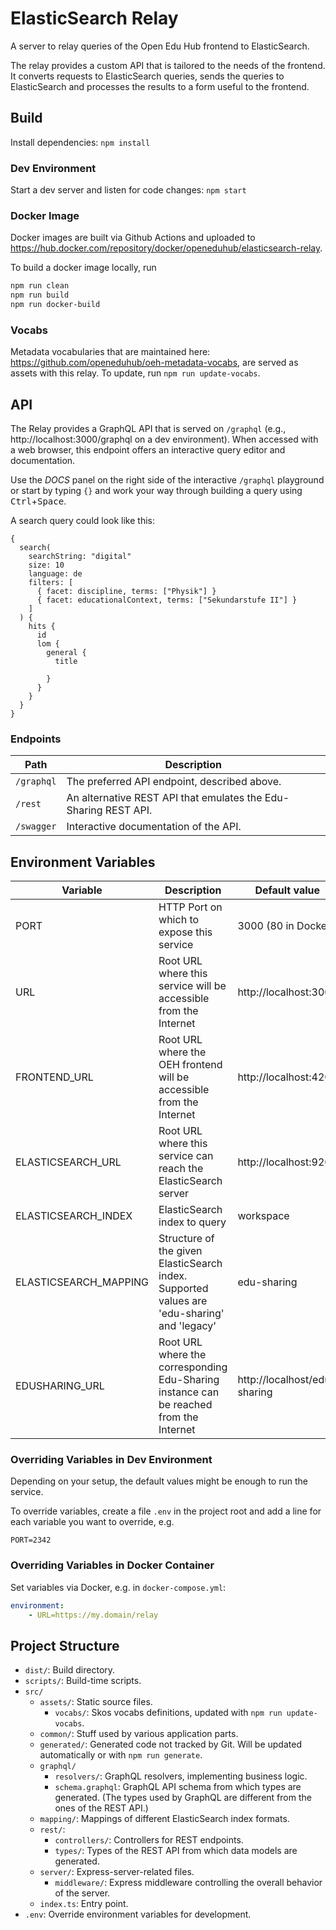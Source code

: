 # ElasticSearch Relay

A server to relay queries of the Open Edu Hub frontend to ElasticSearch.

The relay provides a custom API that is tailored to the needs of the frontend. It converts requests
to ElasticSearch queries, sends the queries to ElasticSearch and processes the results to a form
useful to the frontend.

## Build

Install dependencies: `npm install`

### Dev Environment

Start a dev server and listen for code changes: `npm start`

### Docker Image

Docker images are built via Github Actions and uploaded to https://hub.docker.com/repository/docker/openeduhub/elasticsearch-relay.

To build a docker image locally, run

```bash
npm run clean
npm run build
npm run docker-build
```

### Vocabs

Metadata vocabularies that are maintained here: https://github.com/openeduhub/oeh-metadata-vocabs,
are served as assets with this relay. To update, run `npm run update-vocabs`.

## API

The Relay provides a GraphQL API that is served on `/graphql` (e.g., http://localhost:3000/graphql
on a dev environment). When accessed with a web browser, this endpoint offers an interactive query
editor and documentation.

Use the _DOCS_ panel on the right side of the interactive `/graphql` playground or start by typing
`{}` and work your way through building a query using <kbd>Ctrl</kbd>+<kbd>Space</kbd>.

A search query could look like this:

```
{
  search(
    searchString: "digital"
    size: 10
    language: de
    filters: [
      { facet: discipline, terms: ["Physik"] }
      { facet: educationalContext, terms: ["Sekundarstufe II"] }
    ]
  ) {
    hits {
      id
      lom {
        general {
          title

        }
      }
    }
  }
}
```

### Endpoints

| Path       | Description                                                     |
| ---------- | --------------------------------------------------------------- |
| `/graphql` | The preferred API endpoint, described above.                    |
| `/rest`    | An alternative REST API that emulates the Edu-Sharing REST API. |
| `/swagger` | Interactive documentation of the API.                           |

## Environment Variables

| Variable              | Description                                                                                 | Default value                |
| --------------------- | ------------------------------------------------------------------------------------------- | ---------------------------- |
| PORT                  | HTTP Port on which to expose this service                                                   | 3000 (80 in Docker)          |
| URL                   | Root URL where this service will be accessible from the Internet                            | http://localhost:3000        |
| FRONTEND_URL          | Root URL where the OEH frontend will be accessible from the Internet                        | http://localhost:4200        |
| ELASTICSEARCH_URL     | Root URL where this service can reach the ElasticSearch server                              | http://localhost:9200        |
| ELASTICSEARCH_INDEX   | ElasticSearch index to query                                                                | workspace                    |
| ELASTICSEARCH_MAPPING | Structure of the given ElasticSearch index. Supported values are 'edu-sharing' and 'legacy' | edu-sharing                  |
| EDUSHARING_URL        | Root URL where the corresponding Edu-Sharing instance can be reached from the Internet      | http://localhost/edu-sharing |

### Overriding Variables in Dev Environment

Depending on your setup, the default values might be enough to run the service.

To override variables, create a file `.env` in the project root and add a line for each variable you want to override, e.g.

```
PORT=2342
```

### Overriding Variables in Docker Container

Set variables via Docker, e.g. in `docker-compose.yml`:

```yml
environment:
    - URL=https://my.domain/relay
```

## Project Structure

-   `dist/`: Build directory.
-   `scripts/`: Build-time scripts.
-   `src/`
    -   `assets/`: Static source files.
        -   `vocabs/`: Skos vocabs definitions, updated with `npm run update-vocabs`.
    -   `common/`: Stuff used by various application parts.
    -   `generated/`: Generated code not tracked by Git. Will be updated automatically or with `npm run generate`.
    -   `graphql/`
        -   `resolvers/`: GraphQL resolvers, implementing business logic.
        -   `schema.graphql`: GraphQL API schema from which types are generated. (The types used by GraphQL are different from the ones of the REST API.)
    -   `mapping/`: Mappings of different ElasticSearch index formats.
    -   `rest/`:
        -   `controllers/`: Controllers for REST endpoints.
        -   `types/`: Types of the REST API from which data models are generated.
    -   `server/`: Express-server-related files.
        -   `middleware/`: Express middleware controlling the overall behavior of the server.
    -   `index.ts`: Entry point.
-   `.env`: Override environment variables for development.
